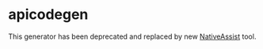 # apicodegen

This generator has been deprecated and replaced by new [NativeAssist](https://github.com/WithLithum/NativeAssist) tool.
